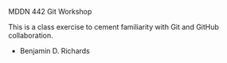 MDDN 442 Git Workshop

This is a class exercise to cement familiarity with Git and GitHub collaboration.
- Benjamin D. Richards